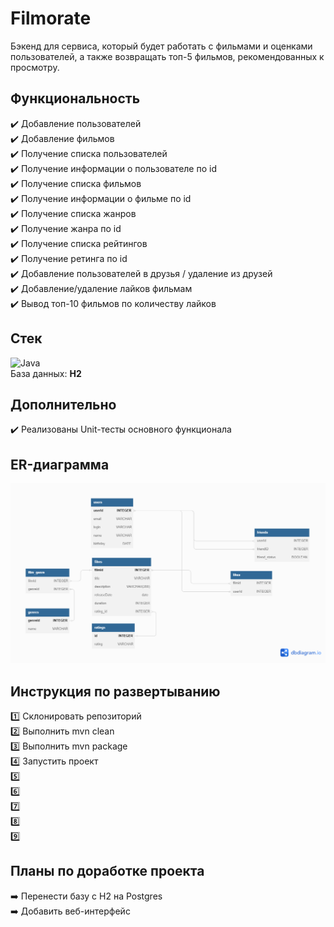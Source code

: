 # Filmorate
Бэкенд для сервиса, который будет работать с фильмами и оценками пользователей, а также возвращать топ-5 фильмов, рекомендованных к просмотру.

## Функциональность
✔️ Добавление пользователей <br>
✔️ Добавление фильмов <br> 
✔️ Получение списка пользователей <br>
✔️ Получение информации о пользователе по id <br>
✔️ Получение списка фильмов <br>
✔️ Получение информации о фильме по id <br>
✔️ Получение списка жанров <br>
✔️ Получение жанра по id <br>
✔️ Получение списка рейтингов <br>
✔️ Получение ретинга по id <br>
✔️ Добавление пользователей в друзья / удаление из друзей <br>
✔️ Добавление/удаление лайков фильмам <br>
✔️ Вывод топ-10 фильмов по количеству лайков <br>

## Стек
![Java](https://img.shields.io/badge/java-%23ED8B00.svg?style=for-the-badge&logo=openjdk&logoColor=white)
<br>
База данных: **H2**

## Дополнительно
✔️ Реализованы Unit-тесты основного функционала

## ER-диаграмма
![ER-диаграмма](/schema_db_v3.png)

## Инструкция по развертыванию
1️⃣ Склонировать репозиторий <br>
2️⃣ Выполнить mvn clean <br>
3️⃣ Выполнить mvn package <br>
4️⃣ Запустить проект <br>
5️⃣ <br>
6️⃣ <br>
7️⃣ <br>
8️⃣ <br> 
9️⃣ <br>

## Планы по доработке проекта
➡️ Перенести базу с H2 на Postgres <br>
➡️ Добавить веб-интерфейс
